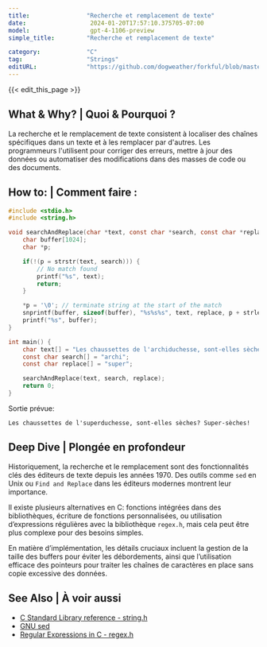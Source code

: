 ```yaml
---
title:                "Recherche et remplacement de texte"
date:                  2024-01-20T17:57:10.375705-07:00
model:                 gpt-4-1106-preview
simple_title:         "Recherche et remplacement de texte"

category:             "C"
tag:                  "Strings"
editURL:              "https://github.com/dogweather/forkful/blob/master/content/fr/c/searching-and-replacing-text.md"
---
```


{{< edit_this_page >}}

## What & Why? | Quoi & Pourquoi ?
La recherche et le remplacement de texte consistent à localiser des chaînes spécifiques dans un texte et à les remplacer par d'autres. Les programmeurs l'utilisent pour corriger des erreurs, mettre à jour des données ou automatiser des modifications dans des masses de code ou des documents.

## How to: | Comment faire :
```C
#include <stdio.h>
#include <string.h>

void searchAndReplace(char *text, const char *search, const char *replace) {
    char buffer[1024];
    char *p;

    if(!(p = strstr(text, search))) {
        // No match found
        printf("%s", text);
        return;
    }

    *p = '\0'; // terminate string at the start of the match
    snprintf(buffer, sizeof(buffer), "%s%s%s", text, replace, p + strlen(search));
    printf("%s", buffer);
}

int main() {
    char text[] = "Les chaussettes de l'archiduchesse, sont-elles sèches? Archi-sèches!";
    const char search[] = "archi";
    const char replace[] = "super";

    searchAndReplace(text, search, replace);
    return 0;
}
```
Sortie prévue:
```
Les chaussettes de l'superduchesse, sont-elles sèches? Super-sèches!
```

## Deep Dive | Plongée en profondeur
Historiquement, la recherche et le remplacement sont des fonctionnalités clés des éditeurs de texte depuis les années 1970. Des outils comme `sed` en Unix ou `Find and Replace` dans les éditeurs modernes montrent leur importance.

Il existe plusieurs alternatives en C: fonctions intégrées dans des bibliothèques, écriture de fonctions personnalisées, ou utilisation d’expressions régulières avec la bibliothèque `regex.h`, mais cela peut être plus complexe pour des besoins simples.

En matière d’implémentation, les détails cruciaux incluent la gestion de la taille des buffers pour éviter les débordements, ainsi que l’utilisation efficace des pointeurs pour traiter les chaînes de caractères en place sans copie excessive des données.

## See Also | À voir aussi
- [C Standard Library reference - string.h](https://en.cppreference.com/w/c/string/byte)
- [GNU sed](https://www.gnu.org/software/sed/manual/sed.html)
- [Regular Expressions in C - regex.h](https://pubs.opengroup.org/onlinepubs/7908799/xsh/regex.h.html)
